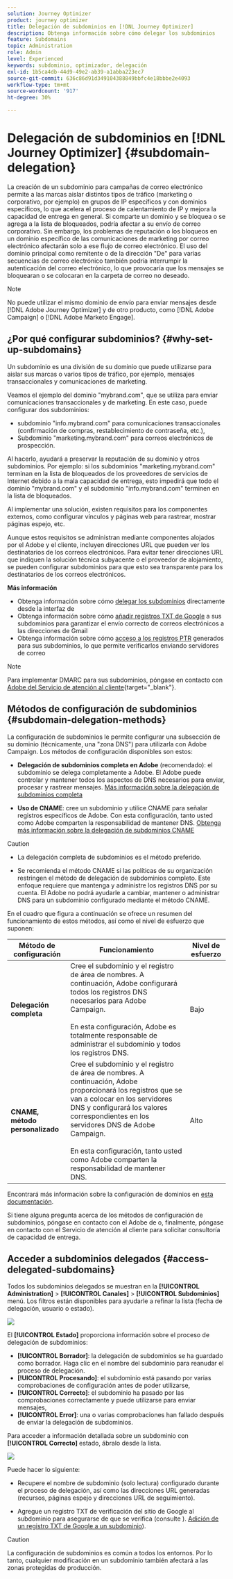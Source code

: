 ```yaml
---
solution: Journey Optimizer
product: journey optimizer
title: Delegación de subdominios en [!DNL Journey Optimizer]
description: Obtenga información sobre cómo delegar los subdominios
feature: Subdomains
topic: Administration
role: Admin
level: Experienced
keywords: subdominio, optimizador, delegación
exl-id: 1b5ca4db-44d9-49e2-ab39-a1abba223ec7
source-git-commit: 636c86d91d349104388849bbfc4e18bbbe2e4093
workflow-type: tm+mt
source-wordcount: '917'
ht-degree: 30%

---
```


# Delegación de subdominios en [!DNL Journey Optimizer] {#subdomain-delegation}

La creación de un subdominio para campañas de correo electrónico permite a las marcas aislar distintos tipos de tráfico (marketing o corporativo, por ejemplo) en grupos de IP específicos y con dominios específicos, lo que acelera el proceso de calentamiento de IP y mejora la capacidad de entrega en general. Si comparte un dominio y se bloquea o se agrega a la lista de bloqueados, podría afectar a su envío de correo corporativo. Sin embargo, los problemas de reputación o los bloqueos en un dominio específico de las comunicaciones de marketing por correo electrónico afectarán solo a ese flujo de correo electrónico. El uso del dominio principal como remitente o de la dirección &quot;De&quot; para varias secuencias de correo electrónico también podría interrumpir la autenticación del correo electrónico, lo que provocaría que los mensajes se bloquearan o se colocaran en la carpeta de correo no deseado.

>[!NOTE]
>
>No puede utilizar el mismo dominio de envío para enviar mensajes desde [!DNL Adobe Journey Optimizer] y de otro producto, como [!DNL Adobe Campaign] o [!DNL Adobe Marketo Engage].

## ¿Por qué configurar subdominios? {#why-set-up-subdomains}

Un subdominio es una división de su dominio que puede utilizarse para aislar sus marcas o varios tipos de tráfico, por ejemplo, mensajes transaccionales y comunicaciones de marketing.

Veamos el ejemplo del dominio &quot;mybrand.com&quot;, que se utiliza para enviar comunicaciones transaccionales y de marketing. En este caso, puede configurar dos subdominios:

* subdominio &quot;info.mybrand.com&quot; para comunicaciones transaccionales (confirmación de compras, restablecimiento de contraseña, etc.),
* Subdominio &quot;marketing.mybrand.com&quot; para correos electrónicos de prospección.

Al hacerlo, ayudará a preservar la reputación de su dominio y otros subdominios. Por ejemplo: si los subdominios &quot;marketing.mybrand.com&quot; terminan en la lista de bloqueados de los proveedores de servicios de Internet debido a la mala capacidad de entrega, esto impedirá que todo el dominio &quot;mybrand.com&quot; y el subdominio &quot;info.mybrand.com&quot; terminen en la lista de bloqueados.

Al implementar una solución, existen requisitos para los componentes externos, como configurar vínculos y páginas web para rastrear, mostrar páginas espejo, etc.

Aunque estos requisitos se administran mediante componentes alojados por el Adobe y el cliente, incluyen direcciones URL que pueden ver los destinatarios de los correos electrónicos. Para evitar tener direcciones URL que indiquen la solución técnica subyacente o el proveedor de alojamiento, se pueden configurar subdominios para que esto sea transparente para los destinatarios de los correos electrónicos.

**Más información**

* Obtenga información sobre cómo [delegar los subdominios](delegate-subdomain.md) directamente desde la interfaz de
* Obtenga información sobre cómo [añadir registros TXT de Google](google-txt.md) a sus subdominios para garantizar el envío correcto de correos electrónicos a las direcciones de Gmail
* Obtenga información sobre cómo [acceso a los registros PTR](ptr-records.md) generados para sus subdominios, lo que permite verificarlos enviando servidores de correo

>[!NOTE]
>
>Para implementar DMARC para sus subdominios, póngase en contacto con [Adobe del Servicio de atención al cliente](https://helpx.adobe.com/es/enterprise/admin-guide.html/enterprise/using/support-for-experience-cloud.ug.html){target="_blank"}.

## Métodos de configuración de subdominios {#subdomain-delegation-methods}

La configuración de subdominios le permite configurar una subsección de su dominio (técnicamente, una &quot;zona DNS&quot;) para utilizarla con Adobe Campaign. Los métodos de configuración disponibles son estos:

* **Delegación de subdominios completa en Adobe** (recomendado): el subdominio se delega completamente a Adobe. El Adobe puede controlar y mantener todos los aspectos de DNS necesarios para enviar, procesar y rastrear mensajes. [Más información sobre la delegación de subdominios completa](delegate-subdomain.md#full-subdomain-delegation)

* **Uso de CNAME**: cree un subdominio y utilice CNAME para señalar registros específicos de Adobe. Con esta configuración, tanto usted como Adobe comparten la responsabilidad de mantener DNS. [Obtenga más información sobre la delegación de subdominios CNAME](delegate-subdomain.md#cname-subdomain-delegation)

>[!CAUTION]
>
>* La delegación completa de subdominios es el método preferido.
>
>* Se recomienda el método CNAME si las políticas de su organización restringen el método de delegación de subdominios completo. Este enfoque requiere que mantenga y administre los registros DNS por su cuenta. El Adobe no podrá ayudarle a cambiar, mantener o administrar DNS para un subdominio configurado mediante el método CNAME.

En el cuadro que figura a continuación se ofrece un resumen del funcionamiento de estos métodos, así como el nivel de esfuerzo que suponen:

| Método de configuración | Funcionamiento | Nivel de esfuerzo |
|---|---|---|
| **Delegación completa** | Cree el subdominio y el registro de área de nombres. A continuación, Adobe configurará todos los registros DNS necesarios para Adobe Campaign.<br/><br/>En esta configuración, Adobe es totalmente responsable de administrar el subdominio y todos los registros DNS. | Bajo |
| **CNAME, método personalizado** | Cree el subdominio y el registro de área de nombres. A continuación, Adobe proporcionará los registros que se van a colocar en los servidores DNS y configurará los valores correspondientes en los servidores DNS de Adobe Campaign.<br/><br/>En esta configuración, tanto usted como Adobe comparten la responsabilidad de mantener DNS. | Alto |

Encontrará más información sobre la configuración de dominios en [esta documentación](https://experienceleague.adobe.com/docs/deliverability-learn/deliverability-best-practice-guide/additional-resources/product-specific-resources/campaign/ac-domain-name-setup.html?lang=es).

Si tiene alguna pregunta acerca de los métodos de configuración de subdominios, póngase en contacto con el Adobe de o, finalmente, póngase en contacto con el Servicio de atención al cliente para solicitar consultoría de capacidad de entrega.

## Acceder a subdominios delegados {#access-delegated-subdomains}

Todos los subdominios delegados se muestran en la **[!UICONTROL Administration]** > **[!UICONTROL Canales]** > **[!UICONTROL Subdominios]** menú. Los filtros están disponibles para ayudarle a refinar la lista (fecha de delegación, usuario o estado).

![](assets/subdomain-list.png)

El **[!UICONTROL Estado]** proporciona información sobre el proceso de delegación de subdominios:

* **[!UICONTROL Borrador]**: la delegación de subdominios se ha guardado como borrador. Haga clic en el nombre del subdominio para reanudar el proceso de delegación.
* **[!UICONTROL Procesando]**: el subdominio está pasando por varias comprobaciones de configuración antes de poder utilizarse,
* **[!UICONTROL Correcto]**: el subdominio ha pasado por las comprobaciones correctamente y puede utilizarse para enviar mensajes,
* **[!UICONTROL Error]**: una o varias comprobaciones han fallado después de enviar la delegación de subdominios.

Para acceder a información detallada sobre un subdominio con **[!UICONTROL Correcto]** estado, ábralo desde la lista.

![](assets/subdomain-delegated.png)

Puede hacer lo siguiente:

* Recupere el nombre de subdominio (solo lectura) configurado durante el proceso de delegación, así como las direcciones URL generadas (recursos, páginas espejo y direcciones URL de seguimiento).

* Agregue un registro TXT de verificación del sitio de Google al subdominio para asegurarse de que se verifica (consulte ). [Adición de un registro TXT de Google a un subdominio](google-txt.md)).


>[!CAUTION]
>
>La configuración de subdominios es común a todos los entornos. Por lo tanto, cualquier modificación en un subdominio también afectará a las zonas protegidas de producción.
